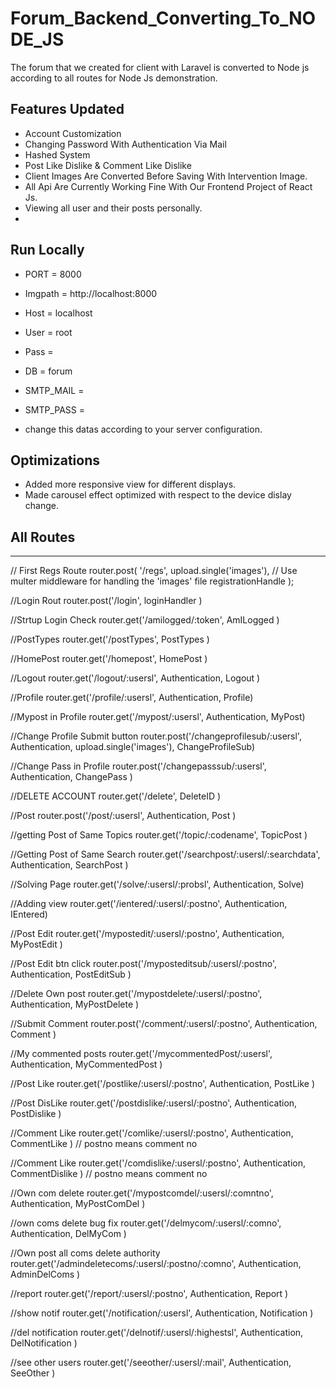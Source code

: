 # Forum_Backend_Converting_To_NODE_JS
The forum that we created for client with Laravel is converted to Node js according to all routes for Node Js demonstration.

## Features Updated

- Account Customization
- Changing Password With Authentication Via Mail
- Hashed System
- Post Like Dislike & Comment Like Dislike
- Client Images Are Converted Before Saving With Intervention Image.
- All Api Are Currently Working Fine With Our Frontend Project of React Js.
- Viewing all user and their posts personally.
- 
## Run Locally 

- PORT = 8000
- Imgpath = http://localhost:8000
- Host = localhost
- User = root
- Pass = 
- DB = forum

- SMTP_MAIL = 
- SMTP_PASS = 

- change this datas according to your server configuration.

## Optimizations

- Added more responsive view for different displays.
- Made carousel effect optimized with respect to the device dislay change.


## All Routes 
------------------------------------------------------------------------------------------------
// First Regs Route
router.post(
  '/regs',
  upload.single('images'), // Use multer middleware for handling the 'images' file
  registrationHandle
);

//Login Rout
router.post('/login',
  loginHandler
)

//Strtup Login Check
router.get('/amilogged/:token',
  AmILogged
)

//PostTypes 
router.get('/postTypes',
  PostTypes
)

//HomePost
router.get('/homepost',
HomePost
)

//Logout 
router.get('/logout/:usersl',
Authentication,
Logout
)

//Profile
router.get('/profile/:usersl',
Authentication,
Profile)

//Mypost in Profile
router.get('/mypost/:usersl',
Authentication,
MyPost)

//Change Profile Submit button
router.post('/changeprofilesub/:usersl',
Authentication,
upload.single('images'),
ChangeProfileSub)

//Change Pass in Profile
router.post('/changepasssub/:usersl',
Authentication,
ChangePass
)

//DELETE ACCOUNT 
router.get('/delete',
DeleteID
)

//Post 
router.post('/post/:usersl',
Authentication,
Post
)

//getting Post of Same Topics
router.get('/topic/:codename',
TopicPost
)

//Getting Post of Same Search 
router.get('/searchpost/:usersl/:searchdata',
Authentication,
SearchPost
)

//Solving Page 
router.get('/solve/:usersl/:probsl',
Authentication,
Solve)

//Adding view 
router.get('/ientered/:usersl/:postno',
Authentication,
IEntered)

//Post Edit 
router.get('/mypostedit/:usersl/:postno',
Authentication,
MyPostEdit
)

//Post Edit btn click
router.post('/myposteditsub/:usersl/:postno',
Authentication,
PostEditSub
)

//Delete Own post
router.get('/mypostdelete/:usersl/:postno',
Authentication,
MyPostDelete
)

//Submit Comment 
router.post('/comment/:usersl/:postno',
Authentication,
Comment
)

//My commented posts 
router.get('/mycommentedPost/:usersl',
Authentication,
MyCommentedPost
)

//Post Like 
router.get('/postlike/:usersl/:postno',
Authentication,
PostLike
)

//Post DisLike 
router.get('/postdislike/:usersl/:postno',
Authentication,
PostDislike
)

//Comment Like
router.get('/comlike/:usersl/:postno',
Authentication,
CommentLike
) // postno means comment no

//Comment Like
router.get('/comdislike/:usersl/:postno',
Authentication,
CommentDislike
) // postno means comment no


//Own com delete
router.get('/mypostcomdel/:usersl/:comntno',
Authentication,
MyPostComDel
)


//own coms delete bug fix 
router.get('/delmycom/:usersl/:comno',
Authentication,
DelMyCom
)

//Own post all coms delete authority
router.get('/admindeletecoms/:usersl/:postno/:comno',
Authentication,
AdminDelComs
)

//report 
router.get('/report/:usersl/:postno',
Authentication,
Report
)

//show notif
router.get('/notification/:usersl',
Authentication,
Notification
)

//del notification
router.get('/delnotif/:usersl/:highestsl',
Authentication,
DelNotification
)

//see other users
router.get('/seeother/:usersl/:mail',
Authentication,
SeeOther
)


